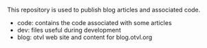 This repository is used to publish blog articles and associated code.

- code: contains the code associated with some articles
- dev: files useful during development
- blog: otvl web site and content for blog.otvl.org